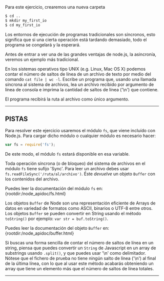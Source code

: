 Para este ejercicio, crearemos una nueva carpeta

```sh
$ cd ..
$ mkdir my_first_io
$ cd my_first_io
```

Los entornos de ejecución de programas tradicionales son síncronos, esto significa que si una cierta operación está tardando demasiado, todo el programa se congelará y la esperará.

Antes de entrar a ver una de las grandes ventajas de node.js, la asincronía, veremos un ejemplo más tradicional.

En los sistemas operativos tipo UNIX (e.g. Linux, Mac OS X) podemos contar el número de saltos de línea de un archivo de texto por medio del comando `cat file | wc -l`. Escribe un programa que, usando una llamada síncrona al sistema de archivos, lea un archivo recibido por argumento de línea de consola e imprima la cantidad de saltos de línea ('\n') que contiene.

El programa recibirá la ruta al archivo como único argumento.

----------------------------------------------------------------------
## PISTAS

Para resolver este ejercicio usaremos el módulo `fs`, que viene incluído con Node.js. Para cargar dicho módulo o cualquier módulo es necesario hacer:

```js
var fs = require('fs');
```

De este modo, el módulo `fs` estará disponible en esa variable.

Toda operación síncrona (o de bloqueo) del sistema de archivos en el módulo `fs` tiene sufijo 'Sync'. Para leer un archivo debes usar `fs.readFileSync('/ruta/al/archivo')`. Éste *devuelve* un objeto `Buffer` con los contenidos del archivo.

Puedes leer la documentación del módulo `fs` en:
  {rootdir:/node_apidoc/fs.html}

Los objetos `Buffer` de Node son una representación eficiente de Arrays de datos en variedad de formatos como ASCII, binarios o UTF-8 entre otros. Los objetos `Buffer` se pueden convertir en String usando el método `toString()` por ejemplo: `var str = buf.toString()`.

Puedes leer la documentación del objeto `Buffer` en:
  {rootdir:/node_apidoc/buffer.html}

Si buscas una forma sencilla de contar el número de saltos de línea en un string, piensa que puedes convertir un `String` de Javascript en un array de substrings usando `.split()`, y que puedes usar '\n' como delimitador. Nótese que el fichero de prueba no tiene ningún salto de línea ('\n') al final de la última línea, con lo que al usar este método acabarás obteniendo un array que tiene un elemento más que el número de saltos de línea totales.

----------------------------------------------------------------------
